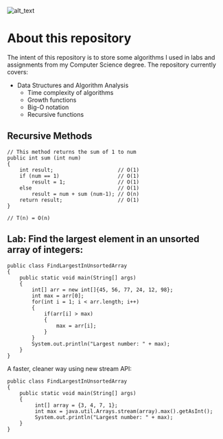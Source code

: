 ![alt_text](https://github.com/pippom/ComputerScience/blob/master/ComputerScience.jpg)

# About this repository
The intent of this repository is to store some algorithms I used in labs and assignments from my Computer Science degree. The repository currently covers:

- Data Structures and Algorithm Analysis
    - Time complexity of algorithms
    - Growth functions
    - Big-O notation
    - Recursive functions

## Recursive Methods

    // This method returns the sum of 1 to num
    public int sum (int num)
    {
        int result;                     // O(1)
        if (num == 1)                   // O(1)
            result = 1;                 // O(1)
        else                            // O(1)
            result = num + sum (num-1); // O(n)
        return result;                  // O(1)
    }
    
    // T(n) = O(n)

## Lab: Find the largest element in an unsorted array of integers:
    public class FindLargestInUnsortedArray
    {
        public static void main(String[] args)
        {
            int[] arr = new int[]{45, 56, 77, 24, 12, 98};
            int max = arr[0];
            for(int i = 1; i < arr.length; i++)
            {
                if(arr[i] > max)
                {
                    max = arr[i];
                }
            }
            System.out.println("Largest number: " + max);
        }
    }

A faster, cleaner way using new stream API:
    
    public class FindLargestInUnsortedArray
    {
        public static void main(String[] args)
        {
             int[] array = {3, 4, 7, 1};
             int max = java.util.Arrays.stream(array).max().getAsInt();
             System.out.println("Largest number: " + max);
        }
    }
